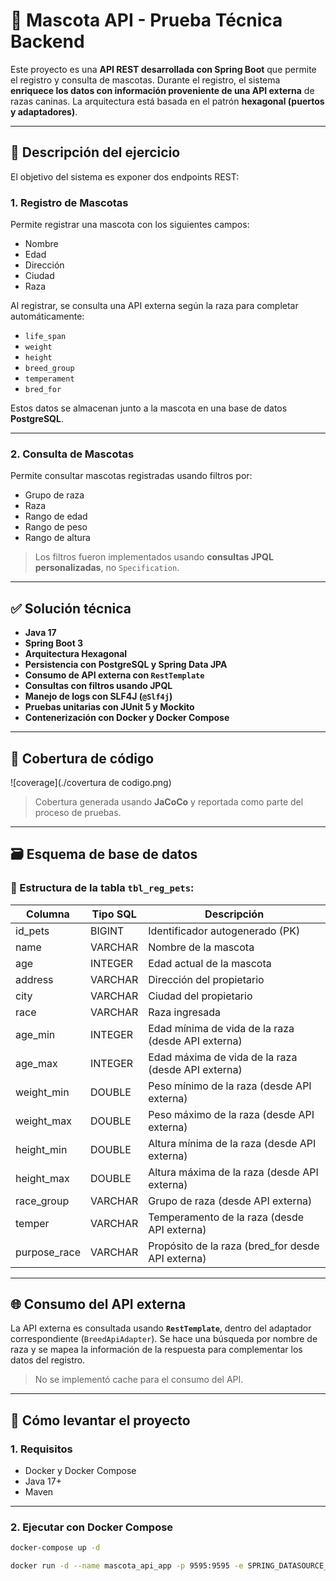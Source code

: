 # 🐾 Mascota API - Prueba Técnica Backend

Este proyecto es una **API REST desarrollada con Spring Boot** que permite el registro y consulta de mascotas. Durante el registro, el sistema **enriquece los datos con información proveniente de una API externa** de razas caninas. La arquitectura está basada en el patrón **hexagonal (puertos y adaptadores)**.

---

## 📌 Descripción del ejercicio

El objetivo del sistema es exponer dos endpoints REST:

### 1. Registro de Mascotas

Permite registrar una mascota con los siguientes campos:
- Nombre
- Edad
- Dirección
- Ciudad
- Raza

Al registrar, se consulta una API externa según la raza para completar automáticamente:
- `life_span`
- `weight`
- `height`
- `breed_group`
- `temperament`
- `bred_for`

Estos datos se almacenan junto a la mascota en una base de datos **PostgreSQL**.

---

### 2. Consulta de Mascotas

Permite consultar mascotas registradas usando filtros por:
- Grupo de raza
- Raza
- Rango de edad
- Rango de peso
- Rango de altura

> Los filtros fueron implementados usando **consultas JPQL personalizadas**, no `Specification`.

---

## ✅ Solución técnica

- **Java 17**
- **Spring Boot 3**
- **Arquitectura Hexagonal**
- **Persistencia con PostgreSQL y Spring Data JPA**
- **Consumo de API externa con `RestTemplate`**
- **Consultas con filtros usando JPQL**
- **Manejo de logs con SLF4J (`@Slf4j`)**
- **Pruebas unitarias con JUnit 5 y Mockito**
- **Contenerización con Docker y Docker Compose**

---

## 🧪 Cobertura de código

![coverage](./covertura de codigo.png)

> Cobertura generada usando **JaCoCo** y reportada como parte del proceso de pruebas.

---

## 🗃️ Esquema de base de datos

### 🐶 Estructura de la tabla `tbl_reg_pets`:

| Columna        | Tipo SQL         | Descripción                                          |
|----------------|------------------|------------------------------------------------------|
| id_pets        | BIGINT           | Identificador autogenerado (PK)                     |
| name           | VARCHAR          | Nombre de la mascota                                |
| age            | INTEGER          | Edad actual de la mascota                           |
| address        | VARCHAR          | Dirección del propietario                           |
| city           | VARCHAR          | Ciudad del propietario                              |
| race           | VARCHAR          | Raza ingresada                                      |
| age_min        | INTEGER          | Edad mínima de vida de la raza (desde API externa)  |
| age_max        | INTEGER          | Edad máxima de vida de la raza (desde API externa)  |
| weight_min     | DOUBLE  | Peso mínimo de la raza (desde API externa)          |
| weight_max     | DOUBLE  | Peso máximo de la raza (desde API externa)          |
| height_min     | DOUBLE  | Altura mínima de la raza (desde API externa)        |
| height_max     | DOUBLE  | Altura máxima de la raza (desde API externa)        |
| race_group     | VARCHAR          | Grupo de raza (desde API externa)                   |
| temper         | VARCHAR          | Temperamento de la raza (desde API externa)         |
| purpose_race   | VARCHAR          | Propósito de la raza (bred_for desde API externa)   |

---

## 🌐 Consumo del API externa

La API externa es consultada usando **`RestTemplate`**, dentro del adaptador correspondiente (`BreedApiAdapter`). Se hace una búsqueda por nombre de raza y se mapea la información de la respuesta para complementar los datos del registro.

> No se implementó cache para el consumo del API.

---

## 🚀 Cómo levantar el proyecto

### 1. Requisitos

- Docker y Docker Compose
- Java 17+
- Maven

---

### 2. Ejecutar con Docker Compose

```bash
docker-compose up -d

docker run -d --name mascota_api_app -p 9595:9595 -e SPRING_DATASOURCE_URL=jdbc:postgresql://psql_petapi_dev:5432/PET_REGISTER_DB -e SPRING_DATASOURCE_USERNAME=ALAINC00 -e SPRING_DATASOURCE_PASSWORD=ROOT1234 --network mascotaapi_petnet mascota-api-app
